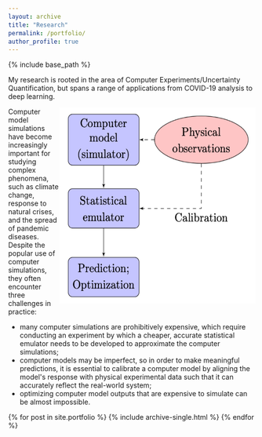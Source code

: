 ```yaml
---
layout: archive
title: "Research"
permalink: /portfolio/
author_profile: true
---
```


{% include base_path %}

My research is rooted in the area of Computer Experiments/Uncertainty Quantification, but spans a range of applications from COVID-19 analysis to deep learning.


<img src='/images/researchroot.png' width="400" height="400" style="float:right">


Computer model simulations have become increasingly important for studying complex phenomena, such as climate change, response to natural crises, and the spread of pandemic diseases. Despite the popular use of computer simulations, they often encounter three challenges in practice:

* many computer simulations are prohibitively expensive, which require conducting an experiment by which a cheaper, accurate statistical emulator needs to be developed to approximate the computer simulations;
* computer models may be imperfect, so in order to make meaningful predictions, it is essential to calibrate a computer model by aligning the model's response with physical experimental data such that it can accurately reflect the real-world system;
* optimizing computer model outputs that are expensive to simulate can be almost impossible.

{% for post in site.portfolio %}
  {% include archive-single.html %}
{% endfor %}

